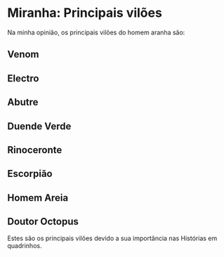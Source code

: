 # Miranha: Principais vilões

Na minha opinião, os principais vilões do homem aranha são:

## Venom
## Electro
## Abutre
## Duende Verde
## Rinoceronte
## Escorpião

## Homem Areia
## Doutor Octopus

Estes são os principais vilões devido a sua importância nas Histórias em quadrinhos.
